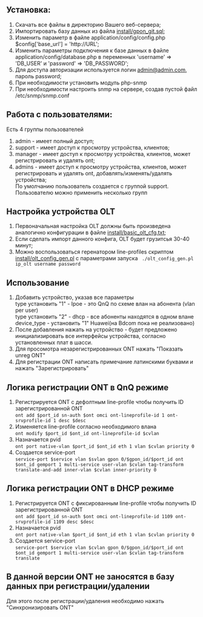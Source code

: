 ## Установка:

1. Скачать все файлы в директорию Вашего веб-сервера;
2. Импортировать базу данных из файла [install/gpon_git.sql](install/gpon_git.sql);
3. Изменить параметр в файле application/config/config.php $config['base_url'] = 'http://URL';
4. Изменить параметры подключения к базе данных в файле application/config/database.php в переменных 'username' => 'DB_USER' и 'password' => 'DB_PASSWORD';
5. Для доступа авторизации используется логин admin@admin.com, пароль password;
6. При необходимости установить модуль php-snmp
7. При необходимости настроить snmp на сервере, создав пустой файл /etc/snmp/snmp.conf

## Работа с пользователями:
Есть 4 группы пользователей  
1. admin - имеет полный доступ;
2. support - имеет доступ к просмотру устройства, клиентов;
3. manager - имеет доступ к просмотру устройства, клиентов, может регистрировать и удалять ont;
4. admins - имеет доступ к просмотру устройства, клиентов, может регистрировать и удалять ont, добавлять/изменять/удалять устройства;  
По умолчанию пользователь создается с группой support. Пользователю можно применить несколько групп

## Настройка устройства OLT
1. Первоначальная настройка OLT должны быть произведена аналогично конфигурации в файле [install/basic_olt_cfg.txt](install/basic_olt_cfg.txt);
2. Если сделать импорт данного конфига, OLT будет грузитсья 30-40 минут;
3. Можно воспользоваться геренатором line-profiles скриптом [install/olt_config_gen.pl](install/olt_config_gen.pl) c параметрами запуска
``` ./olt_config_gen.pl ip_olt username password```

## Использование
1. Добавить устройство, указав все параметры  
type установить "1" - Ipoe - это QnQ по схеме влан на абонента (vlan per user)  
type установить "2" - dhcp - все абоненты находятся в одном влане  
device_type - установить "1" Huawei(на Bdcom пока не реализовано)
2. После добавления нажать на устройство - будет предложено инициализировать все интерфейсы устройства, согласно установленных плат в шасси.
3. Для просомотра незарегистрированных ONT нажать "Показать unreg ONT"
4. Для регистрации ONT написать примечание латинскими буквами и нажать "Зарегистрировать"  
## Логика регистрации ONT в QnQ режиме 
1. Регистрируется ONT c дефолтным line-profile чтобы получить ID зарегистрированной ONT  
```ont add $port_id sn-auth $ont omci ont-lineprofile-id 1 ont-srvprofile-id 1 desc $desc```
2. Изменяется line-profile согласно необходимого влана  
```ont modify $port_id $ont_id ont-lineprofile-id $cvlan```
3. Назначается pvid  
```ont port native-vlan $port_id $ont_id eth 1 vlan $cvlan priority 0```
4. Создается service-port  
```service-port $service vlan $svlan gpon 0/$gpon_id/$port_id ont $ont_id gemport 1 multi-service user-vlan $cvlan tag-transform translate-and-add inner-vlan $cvlan inner-priority 0```
## Логика регистрации ONT в DHCP режиме 
1. Регистрируется ONT c фиксированным line-profile чтобы получить ID зарегистрированной ONT  
```ont add $port_id sn-auth $ont omci ont-lineprofile-id 1109 ont-srvprofile-id 1109 desc $desc```
2. Назначается pvid  
```ont port native-vlan $port_id $ont_id eth 1 vlan $cvlan priority 0```
3. Создается service-port  
```service-port $service vlan $cvlan gpon 0/$gpon_id/$port_id ont $ont_id gemport 1 multi-service user-vlan $cvlan tag-transform translate```
## В данной версии ONT не заносятся в базу данных при регистрации/удалении
Для этого после регистрации/удаления необходимо нажать "Синхронизировать ONT"
